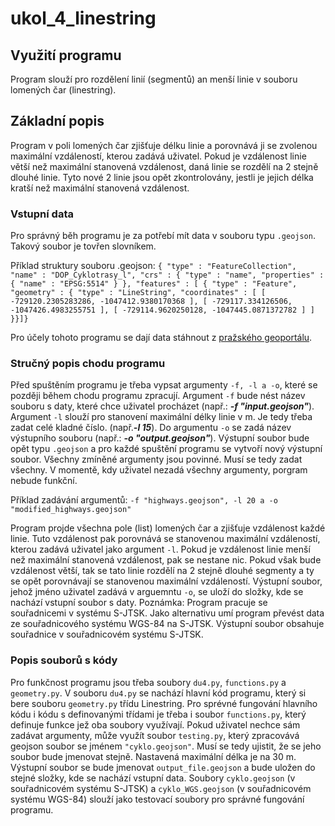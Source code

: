 # ukol_4_linestring
## Využití programu
Program slouží pro rozdělení linií (segmentů) an menší linie v souboru lomených čar (linestring).
## Základní popis
Program v poli lomených čar zjišťuje délku linie a porovnává ji se zvolenou maximální vzdáleností, kterou zadává uživatel. Pokud je vzdálenost linie větší než maximální stanovená vzdálenost, daná linie se rozdělí na 2 stejně dlouhé linie. Tyto nové 2 linie jsou opět zkontrolovány, jestli je jejich délka kratší než maximální stanovená vzdálenost.
### Vstupní data
Pro správný běh programu je za potřebí mít data v souboru typu `.geojson`. Takový soubor je tovřen slovníkem.

Příklad struktury souboru .geojson:
`{
	"type" : "FeatureCollection",
	"name" : "DOP_Cyklotrasy_l",
	"crs" : {
		"type" : "name",
		"properties" : {
			"name" : "EPSG:5514"
		}
	},
	"features" : [
		{
			"type" : "Feature",
			"geometry" : {
				"type" : "LineString",
				"coordinates" : [
					[ -729120.2305283286, -1047412.9380170368 ],
					[ -729117.334126506, -1047426.4983255751 ],
					[ -729114.9620250128, -1047445.0871372782 ]
				]
		}}]}`
    
Pro účely tohoto programu se dají data stáhnout z [pražského geoportálu](https://www.geoportalpraha.cz/cs/data/otevrena-data/0AF6DE97-68B3-4CD6-AE5D-76ACEEE50636). 
### Stručný popis chodu programu
Před spuštěním programu je třeba vypsat argumenty `-f, -l a -o`, které se později během chodu programu zpracují. Argument `-f` bude nést název souboru s daty, které chce uživatel procházet (např.: ***-f "input.geojson"***). Argument `-l` slouží pro stanovení maximální délky linie v m. Je tedy třeba zadat celé kladné číslo. (např.***-l 15***). Do argumentu `-o` se zadá název výstupního souboru (např.: ***-o "output.geojson"***). Výstupní soubor bude opět typu `.geojson` a pro každé spuštění programu se vytvoří nový výstupní soubor. Všechny zmíněné argumenty jsou povinné. Musí se tedy zadat všechny. V momentě, kdy uživatel nezadá všechny argumenty, porgram nebude funkční. 

Příklad zadávání argumentů: `-f "highways.geojson", -l 20 a -o "modified_highways.geojson"`

Program projde všechna pole (list) lomených čar a zjišťuje vzdálenost každé linie. Tuto vzdálenost pak porovnává se stanovenou maximální vzdáleností, kterou zadává uživatel jako argument `-l`. Pokud je vzdálenost linie menší než maximální stanovená vzdálenost, pak se nestane nic. Pokud však bude vzdálenost větší, tak se tato linie rozdělí na 2 stejně dlouhé segmenty a ty se opět porovnávají se stanovenou maximální vzdáleností.
Výstupní soubor, jehož jméno uživatel zadává v arguemntu `-o`, se uloží do složky, kde se nachází vstupní soubor s daty.
Poznámka: Program pracuje se souřadnicemi v systému S-JTSK. Jako alternativu umí program převést data ze souřadnicového systému WGS-84 na S-JTSK. Výstupní soubor obsahuje souřadnice v souřadnicovém systému S-JTSK.
### Popis souborů s kódy
Pro funkčnost programu jsou třeba soubory `du4.py`, `functions.py` a `geometry.py`. V souboru `du4.py` se nachází hlavní kód programu, který si bere souboru `geometry.py` třídu Linestring. Pro sprévné fungování hlavního kódu i kódu s definovanými třídami je třeba i soubor `functions.py`, který definuje funkce jež oba soubory využívají. 
Pokud uživatel nechce sám zadávat argumenty, může využít soubor `testing.py`, který zpracovává  geojson soubor se jménem `"cyklo.geojson"`. Musí se tedy ujistit, že se jeho soubor bude jmenovat stejně. Nastavená maximální délka je na 30 m. Výstupní soubor se bude jmenovat `output_file.geojson` a bude uložen do stejné složky, kde se nachází vstupní data.
Soubory `cyklo.geojson` (v souřadnicovém systému S-JTSK) a `cyklo_WGS.geojson` (v souřadnicovém systému WGS-84) slouží jako testovací soubory pro správné fungování programu.
